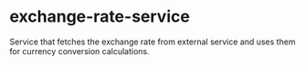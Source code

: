 # exchange-rate-service

Service that fetches the exchange rate from external service and uses them for currency conversion calculations.
